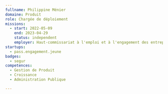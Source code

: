 ```yaml
---
fullname: Philippine Ménier
domaine: Produit
role: Chargée de déploiement
missions:
  - start: 2022-05-09
    end: 2023-04-29
    status: independent
    employer: Haut-commissariat à l'emploi et à l'engagement des entreprises
startups:
  - pass.engagement.jeune
badges:
  - segur
competences:
  - Gestion de Produit
  - Croissance
  - Administration Publique

---
```


